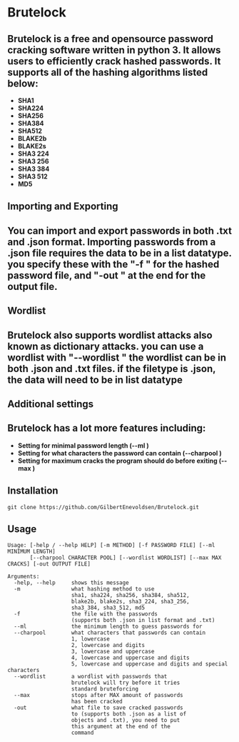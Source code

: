 # Brutelock

Brutelock is a free and opensource password cracking software written in python 3.
It allows users to efficiently crack hashed passwords.
It supports all of the hashing algorithms listed below:
-

- **SHA1**
- **SHA224**
- **SHA256**
- **SHA384**
- **SHA512**
- **BLAKE2b**
- **BLAKE2s**
- **SHA3 224**
- **SHA3 256**
- **SHA3 384**
- **SHA3 512**
- **MD5**

## Importing and Exporting

You can import and export passwords in both .txt and .json format.
Importing passwords from a .json file requires the data to be in a list datatype.
you specify these with the "-f <file>" for the hashed password file, and "-out <file>" at the end for the output file.
-

## Wordlist

Brutelock also supports wordlist attacks also known as dictionary attacks.
you can use a wordlist with "--wordlist <file>"
the wordlist can be in both .json and .txt files. if the filetype is .json, the data will need to be in list datatype
-

## Additional settings

Brutelock has a lot more features including:
-

- **Setting for minimal password length (--ml <number>)**
- **Setting for what characters the password can contain (--charpool <number>)**
- **Setting for maximum cracks the program should do before exiting (--max <number>)**

## Installation

```
git clone https://github.com/GilbertEnevoldsen/Brutelock.git
```

## Usage
```
Usage: [-help / --help HELP] [-m METHOD] [-f PASSWORD FILE] [--ml MINIMUM LENGTH]
       [--charpool CHARACTER POOL] [--wordlist WORDLIST] [--max MAX CRACKS] [-out OUTPUT FILE]
          
Arguments:
  -help, --help     shows this message
  -m                what hashing method to use
                    sha1, sha224, sha256, sha384, sha512,
                    blake2b, blake2s, sha3_224, sha3_256,
                    sha3_384, sha3_512, md5
  -f                the file with the passwords
                    (supports both .json in list format and .txt)
  --ml              the minimum length to guess passwords for
  --charpool        what characters that passwords can contain
                    1, lowercase
                    2, lowercase and digits
                    3, lowercase and uppercase
                    4, lowercase and uppercase and digits
                    5, lowercase and uppercase and digits and special characters
  --wordlist        a wordlist with passwords that
                    brutelock will try before it tries
                    standard bruteforcing
  --max             stops after MAX amount of passwords
                    has been cracked
  -out              what file to save cracked passwords
                    to (supports both .json as a list of
                    objects and .txt), you need to put
                    this argument at the end of the
                    command
```
